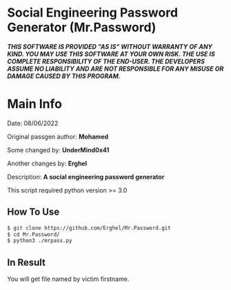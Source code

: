 # Social Engineering Password Generator (Mr.Password)

_**THIS SOFTWARE IS PROVIDED "AS IS" WITHOUT WARRANTY OF ANY KIND. YOU MAY USE THIS SOFTWARE AT YOUR OWN RISK. THE USE IS COMPLETE RESPONSIBILITY OF THE END-USER. THE DEVELOPERS ASSUME NO LIABILITY AND ARE NOT RESPONSIBLE FOR ANY MISUSE OR DAMAGE CAUSED BY THIS PROGRAM.**_

# Main Info
Date: 08/06/2022

Original passgen author: **Mohamed**

Some changed by: **UnderMind0x41**

Another changes by: **Erghel**

Description: **A social engineering password generator**

This script required python version >= 3.0

## How To Use
```bash
$ git clone https://github.com/Erghel/Mr.Password.git
$ cd Mr.Password/
$ python3 ./mrpass.py
```
## In Result
You will get file named by victim firstname.

